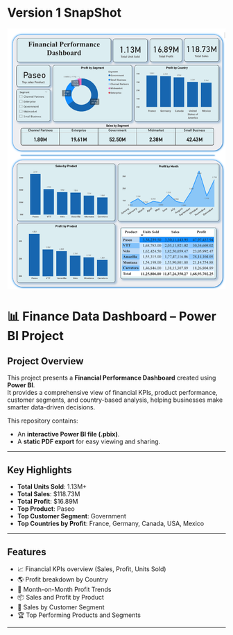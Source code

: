 # Version 1 SnapShot
![Sample Image](https://github.com/AKHILESHsingh1/financial-Data-Dashboard/blob/main/Snapshot%20of%20Financial%20Data%20Analysis.png)

# 📊 Finance Data Dashboard – Power BI Project

## Project Overview
This project presents a **Financial Performance Dashboard** created using **Power BI**.  
It provides a comprehensive view of financial KPIs, product performance, customer segments, and country-based analysis, helping businesses make smarter data-driven decisions.

This repository contains:
- An **interactive Power BI file (.pbix)**.
- A **static PDF export** for easy viewing and sharing.

---

## Key Highlights

- **Total Units Sold**: 1.13M+
- **Total Sales**: $118.73M
- **Total Profit**: $16.89M
- **Top Product**: Paseo
- **Top Customer Segment**: Government
- **Top Countries by Profit**: France, Germany, Canada, USA, Mexico

---

## Features

- 📈 Financial KPIs overview (Sales, Profit, Units Sold)
- 🌎 Profit breakdown by Country
- 📅 Month-on-Month Profit Trends
- 📦 Sales and Profit by Product
- 🧩 Sales by Customer Segment
- 🏆 Top Performing Products and Segments

---

